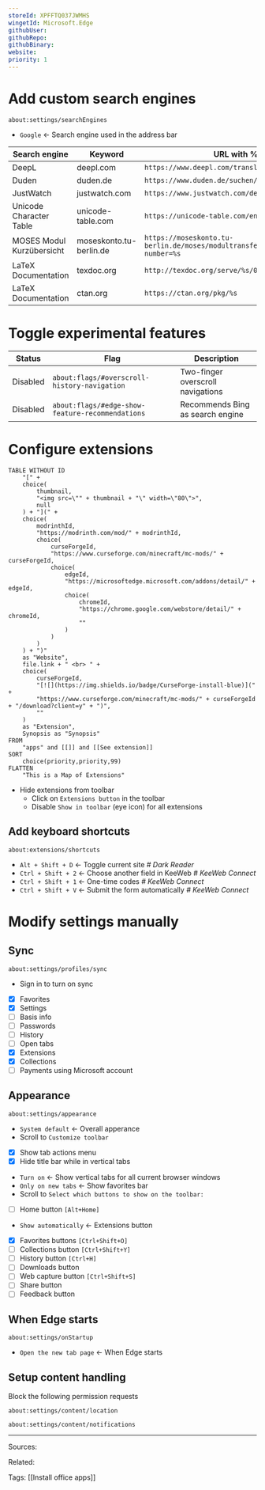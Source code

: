 ```yaml
---
storeId: XPFFTQ037JWMHS
wingetId: Microsoft.Edge
githubUser: 
githubRepo: 
githubBinary: 
website: 
priority: 1
---
```


# Add custom search engines

```
about:settings/searchEngines
```

- `Google` ← Search engine used in the address bar

| Search engine             | Keyword                 | URL with %s in place of query                                                                    |
| ------------------------- | ----------------------- | ------------------------------------------------------------------------------------------------ |
| DeepL                     | deepl.com               | `https://www.deepl.com/translator#../../%s`                                                      |
| Duden                     | duden.de                | `https://www.duden.de/suchen/dudenonline/%s`                                                     |
| JustWatch                 | justwatch.com           | `https://www.justwatch.com/de/Suche?q=%s`                                                        |
| Unicode Character Table   | unicode-table.com       | `https://unicode-table.com/en/search/?q=%s&p`                                                    |
| MOSES Modul Kurzübersicht | moseskonto.tu-berlin.de | `https://moseskonto.tu-berlin.de/moses/modultransfersystem/bolognamodule/ansehen.html?number=%s` |
| LaTeX Documentation       | texdoc.org              | `http://texdoc.org/serve/%s/0`                                                                   |
| LaTeX Documentation       | ctan.org                | `https://ctan.org/pkg/%s`                                                                        |

# Toggle experimental features

| Status   | Flag                                             | Description                       |
| -------- | ------------------------------------------------ | --------------------------------- |
| Disabled | `about:flags/#overscroll-history-navigation`     | Two-finger overscroll navigations |
| Disabled | `about:flags/#edge-show-feature-recommendations` | Recommends Bing as search engine  |

# Configure extensions

```dataview
TABLE WITHOUT ID
    "[" +
    choice(
        thumbnail,
        "<img src=\"" + thumbnail + "\" width=\"80\">",
        null
    ) + "](" +
    choice(
        modrinthId,
        "https://modrinth.com/mod/" + modrinthId,
        choice(
            curseForgeId,
            "https://www.curseforge.com/minecraft/mc-mods/" + curseForgeId,
            choice(
                edgeId,
                "https://microsoftedge.microsoft.com/addons/detail/" + edgeId,
                choice(
                    chromeId,
                    "https://chrome.google.com/webstore/detail/" + chromeId,
                    ""   
                )
            )
        )
    ) + ")"
    as "Website",
    file.link + " <br> " +
    choice(
        curseForgeId,
        "[![](https://img.shields.io/badge/CurseForge-install-blue)](" + 
        "https://www.curseforge.com/minecraft/mc-mods/" + curseForgeId + "/download?client=y" + ")",
        ""
    )
    as "Extension",
    Synopsis as "Synopsis"
FROM
    "apps" and [[]] and [[See extension]]
SORT
    choice(priority,priority,99)
FLATTEN
    "This is a Map of Extensions"
```



- Hide extensions from toolbar
    - Click on `Extensions button` in the toolbar
    - Disable `Show in toolbar` (eye icon) for all extensions

## Add keyboard shortcuts

```
about:extensions/shortcuts
```

- `Alt + Shift + D` ← Toggle current site _# Dark Reader_
- `Ctrl + Shift + 2` ← Choose another field in KeeWeb _# KeeWeb Connect_
- `Ctrl + Shift + 1` ← One-time codes _# KeeWeb Connect_
- `Ctrl + Shift + V` ← Submit the form automatically _# KeeWeb Connect_

# Modify settings manually

## Sync 

```
about:settings/profiles/sync
```

- Sign in to turn on sync
- [x] Favorites
- [x] Settings
- [ ] Basis info
- [ ] Passwords
- [ ] History
- [ ] Open tabs
- [x] Extensions
- [x] Collections
- [ ] Payments using Microsoft account

## Appearance

```
about:settings/appearance
```

- `System default` ← Overall apperance
- Scroll to `Customize toolbar`
- [x] Show tab actions menu
- [x] Hide title bar while in vertical tabs
- `Turn on` ← Show vertical tabs for all current browser windows
- `Only on new tabs` ← Show favorites bar
- Scroll to `Select which buttons to show on the toolbar:`
- [ ] Home button `[Alt+Home]`
- `Show automatically` ← Extensions button 
- [x] Favorites buttons `[Ctrl+Shift+O]`
- [ ] Collections button `[Ctrl+Shift+Y]`
- [ ] History button `[Ctrl+H]`
- [ ] Downloads button
- [ ] Web capture button `[Ctrl+Shift+S]`
- [ ] Share button
- [ ] Feedback button

## When Edge starts

```
about:settings/onStartup
```

- `Open the new tab page` ← When Edge starts

## Setup content handling


Block the following permission requests
```
about:settings/content/location
```
```
about:settings/content/notifications
```


---


Sources:

Related:

Tags:
[[Install office apps]]